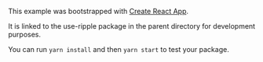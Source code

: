 This example was bootstrapped with [Create React App](https://github.com/facebook/create-react-app).

It is linked to the use-ripple package in the parent directory for development purposes.

You can run `yarn install` and then `yarn start` to test your package.
